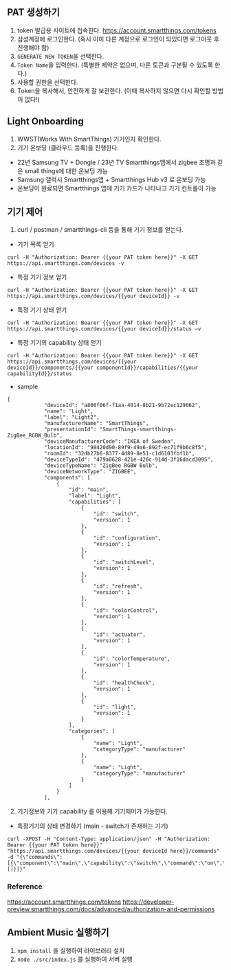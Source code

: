 ## PAT 생성하기

1. token 발급용 사이트에 접속한다.
https://account.smartthings.com/tokens
2. 삼성계정에 로그인한다. (혹시 이미 다른 계정으로 로그인이 되있다면 로그아웃 후 진행해야 함)
3. `GENERATE NEW TOKEN`을 선택한다.
4. `Token Name`을 입력한다. (특별한 제약은 없으며, 다른 토큰과 구분될 수 있도록 한다.)
5. 사용할 권한을 선택한다.
6. Token을 복사해서, 안전하게 잘 보관한다. (이때 복사하지 않으면 다시 확인할 방법이 없다!)

## Light Onboarding
1. WWST(Works With SmartThings) 기기인지 확인한다.
2. 기기 온보딩 (클라우드 등록)을 진행한다.
- 22년 Samsung TV + Dongle / 23년 TV Smartthings앱에서 zigbee 조명과 같은 small things에 대한 온보딩 가능
- Samsung 갤럭시 Smartthings앱 + Smartthings Hub v3 로 온보딩 가능
- 온보딩이 완료되면 Smartthings 앱에 기기 카드가 나타나고 기기 컨트롤이 가능

## 기기 제어
1. curl / postman / smartthings-cli 등을 통해 기기 정보를 얻는다.
- 기기 목록 얻기
```
curl -H "Authorization: Bearer {{your PAT token here}}" -X GET https://api.smartthings.com/devices -v
```
- 특정 기기 정보 얻기
```
curl -H "Authorization: Bearer {{your PAT token here}}" -X GET https://api.smartthings.com/devices/{{your deviceId}} -v
```
- 특정 기기 상태 얻기
```
curl -H "Authorization: Bearer {{your PAT token here}}" -X GET https://api.smartthings.com/devices/{{your deviceId}}/status –v
```
- 특정 기기의 capability 상태 얻기
```
curl -H "Authorization: Bearer {{your PAT token here}}" -X GET https://api.smartthings.com/devices/{{your deviceId}}/components/{{your componentId}}/capabilities/{{your capabilityId}}/status
```

- sample
```
{
            "deviceId": "a800f06f-f1aa-4014-8b21-9b72ec129062",
            "name": "Light",
            "label": "Light2",
            "manufacturerName": "SmartThings",
            "presentationId": "SmartThings-smartthings-ZigBee_RGBW_Bulb",
            "deviceManufacturerCode": "IKEA of Sweden",
            "locationId": "98420d90-89f9-49a6-892f-ec71f9b6c8f5",
            "roomId": "32db27b6-8377-4d89-8e51-c1d6103fbf1b",
            "deviceTypeId": "479a0628-421e-426c-914d-3f16dacd3095",
            "deviceTypeName": "ZigBee RGBW Bulb",
            "deviceNetworkType": "ZIGBEE",
            "components": [
                {
                    "id": "main",
                    "label": "Light",
                    "capabilities": [
                        {
                            "id": "switch",
                            "version": 1
                        },
                        {
                            "id": "configuration",
                            "version": 1
                        },
                        {
                            "id": "switchLevel",
                            "version": 1
                        },
                        {
                            "id": "refresh",
                            "version": 1
                        },
                        {
                            "id": "colorControl",
                            "version": 1
                        },
                        {
                            "id": "actuator",
                            "version": 1
                        },
                        {
                            "id": "colorTemperature",
                            "version": 1
                        },
                        {
                            "id": "healthCheck",
                            "version": 1
                        },
                        {
                            "id": "light",
                            "version": 1
                        }
                    ],
                    "categories": [
                        {
                            "name": "Light",
                            "categoryType": "manufacturer"
                        },
                        {
                            "name": "Light",
                            "categoryType": "manufacturer"
                        }
                    ]
                }
            ],

```
2. 기기정보와 기기 capability 를 이용해 기기제어가 가능한다.
- 특정기기의 상태 변경하기 (main - switch가 존재하는 기기)
```
curl -XPOST -H "Content-Type: application/json" -H "Authorization: Bearer {{your PAT token here}}" "https://api.smartthings.com/devices/{{your deviceId here}}/commands" -d "{\"commands\":[{\"component\":\"main\",\"capability\":\"switch\",\"command\":\"on\",\"arguments\":[]}]}"
```

### Reference
https://account.smartthings.com/tokens
https://developer-preview.smartthings.com/docs/advanced/authorization-and-permissions

## Ambient Music 실행하기

1. `npm install` 을 실행하여 라이브러리 설치
2. `node ./src/index.js` 를 실행하여 서버 실행
